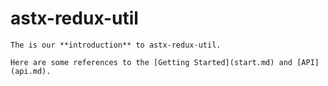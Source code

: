  # astx-redux-util

    The is our **introduction** to astx-redux-util.

    Here are some references to the [Getting Started](start.md) and [API](api.md).
